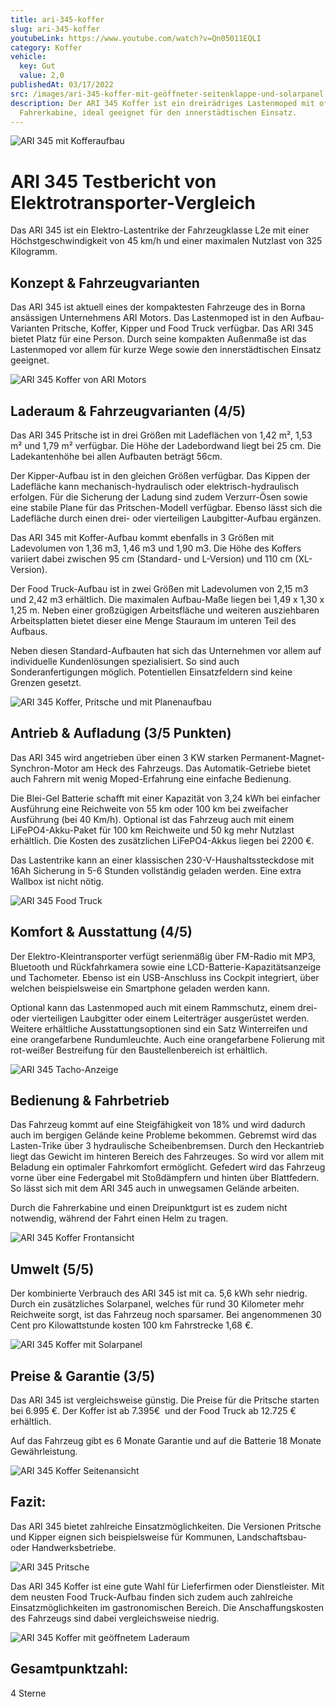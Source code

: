 ```yaml
---
title: ari-345-koffer
slug: ari-345-koffer
youtubeLink: https://www.youtube.com/watch?v=Qn05011EQLI
category: Koffer
vehicle:
  key: Gut
  value: 2,0
publishedAt: 03/17/2022
src: /images/ari-345-koffer-mit-geöffneter-seitenklappe-und-solarpanel.jpg
description: Der ARI 345 Koffer ist ein dreirädriges Lastenmoped mit offener
  Fahrerkabine, ideal geeignet für den innerstädtischen Einsatz.
---
```

![ARI 345 mit Kofferaufbau](/images/dsc_0071.png "ARI 345 mit Kofferaufbau ")

# ARI 345 Testbericht von Elektrotransporter-Vergleich

Das ARI 345 ist ein Elektro-Lastentrike der Fahrzeugklasse L2e mit einer Höchstgeschwindigkeit von 45 km/h und einer maximalen Nutzlast von 325 Kilogramm.

## Konzept & Fahrzeugvarianten

Das ARI 345 ist aktuell eines der kompaktesten Fahrzeuge des in Borna ansässigen Unternehmens ARI Motors. Das Lastenmoped ist in den Aufbau-Varianten Pritsche, Koffer, Kipper und Food Truck verfügbar. Das ARI 345 bietet Platz für eine Person. Durch seine kompakten Außenmaße ist das Lastenmoped vor allem für kurze Wege sowie den innerstädtischen Einsatz geeignet. 

![ARI 345 Koffer von ARI Motors](/images/ari-345-koffer-mit-geöffneter-seitenklappe-und-solarpanel.jpg "ARI 345 Koffer von ARI Motors")

## Laderaum & Fahrzeugvarianten (4/5)

Das ARI 345 Pritsche ist in drei Größen mit Ladeflächen von 1,42 m², 1,53 m² und 1,79 m² verfügbar. Die Höhe der Ladebordwand liegt bei 25 cm. Die Ladekantenhöhe bei allen Aufbauten beträgt 56cm. 

Der Kipper-Aufbau ist in den gleichen Größen verfügbar. Das Kippen der Ladefläche kann mechanisch-hydraulisch oder elektrisch-hydraulisch erfolgen. Für die Sicherung der Ladung sind zudem Verzurr-Ösen sowie eine stabile Plane für das Pritschen-Modell verfügbar. Ebenso lässt sich die Ladefläche durch einen drei- oder vierteiligen Laubgitter-Aufbau ergänzen. 

Das ARI 345 mit Koffer-Aufbau kommt ebenfalls in 3 Größen mit Ladevolumen von 1,36 m3, 1,46 m3 und 1,90 m3. Die Höhe des Koffers variiert dabei zwischen 95 cm (Standard- und L-Version) und 110 cm (XL-Version).  

Der Food Truck-Aufbau ist in zwei Größen mit Ladevolumen von 2,15 m3 und 2,42 m3 erhältlich. Die maximalen Aufbau-Maße liegen bei 1,49 x 1,30 x 1,25 m. Neben einer großzügigen Arbeitsfläche und weiteren ausziehbaren Arbeitsplatten bietet dieser eine Menge Stauraum im unteren Teil des Aufbaus. 

Neben diesen Standard-Aufbauten hat sich das Unternehmen vor allem auf individuelle Kundenlösungen spezialisiert. So sind auch Sonderanfertigungen möglich. Potentiellen Einsatzfeldern sind keine Grenzen gesetzt. 

![ARI 345 Koffer, Pritsche und mit Planenaufbau](/images/ari-345-fahrzeugvarianten.jpg "ARI 345 Koffer, Pritsche und mit Planenaufbau")

## Antrieb & Aufladung (3/5 Punkten)

Das ARI 345 wird angetrieben über einen 3 KW starken Permanent-Magnet-Synchron-Motor am Heck des Fahrzeugs. Das Automatik-Getriebe bietet auch Fahrern mit wenig Moped-Erfahrung eine einfache Bedienung.

Die Blei-Gel Batterie schafft mit einer Kapazität von 3,24 kWh bei einfacher Ausführung eine Reichweite von 55 km oder 100 km bei zweifacher Ausführung (bei 40 Km/h). Optional ist das Fahrzeug auch mit einem LiFePO4-Akku-Paket für 100 km Reichweite und 50 kg mehr Nutzlast erhältlich. Die Kosten des zusätzlichen LiFePO4-Akkus liegen bei 2200 €.

Das Lastentrike kann an einer klassischen 230-V-Haushaltssteckdose mit 16Ah Sicherung in 5-6 Stunden vollständig geladen werden. Eine extra Wallbox ist nicht nötig. 

![ARI 345 Food Truck](/images/ari_345_food_truck_l_.png "ARI 345 Food Truck")

## Komfort & Ausstattung (4/5)

Der Elektro-Kleintransporter verfügt serienmäßig über FM-Radio mit MP3, Bluetooth und Rückfahrkamera sowie eine LCD-Batterie-Kapazitätsanzeige und Tachometer. Ebenso ist ein USB-Anschluss ins Cockpit integriert, über welchen beispielsweise ein Smartphone geladen werden kann. 

Optional kann das Lastenmoped auch mit einem Rammschutz, einem drei- oder vierteiligen Laubgitter oder einem Leiterträger ausgerüstet werden. Weitere erhältliche Ausstattungsoptionen sind ein Satz Winterreifen und eine orangefarbene Rundumleuchte. Auch eine orangefarbene Folierung mit rot-weißer Bestreifung für den Baustellenbereich ist erhältlich. 

![ARI 345 Tacho-Anzeige](/images/ari-345-tacho-anzeige.jpg "ARI 345 Tacho-Anzeige")

## Bedienung & Fahrbetrieb 

Das Fahrzeug kommt auf eine Steigfähigkeit von 18% und wird dadurch auch im bergigen Gelände keine Probleme bekommen. Gebremst wird das Lasten-Trike über 3 hydraulische Scheibenbremsen. Durch den Heckantrieb liegt das Gewicht im hinteren Bereich des Fahrzeuges. So wird vor allem mit Beladung ein optimaler Fahrkomfort ermöglicht. Gefedert wird das Fahrzeug vorne über eine Federgabel mit Stoßdämpfern und hinten über Blattfedern. So lässt sich mit dem ARI 345 auch in unwegsamen Gelände arbeiten.

Durch die Fahrerkabine und einen Dreipunktgurt ist es zudem nicht notwendig, während der Fahrt einen Helm zu tragen.  

![ARI 345 Koffer Frontansicht](/images/ari-345-lastentrike-koffer-front.jpg "ARI 345 Koffer Frontansicht")

## Umwelt (5/5)

Der kombinierte Verbrauch des ARI 345 ist mit ca. 5,6 kWh sehr niedrig. Durch ein zusätzliches Solarpanel, welches für rund 30 Kilometer mehr Reichweite sorgt, ist das Fahrzeug noch sparsamer. Bei angenommenen 30 Cent pro Kilowattstunde kosten 100 km Fahrstrecke 1,68 €. 

![ARI 345 Koffer mit Solarpanel](/images/ari-345-koffer-mit-solarpanel-nahansicht.jpg "ARI 345 Koffer mit Solarpanel")

## Preise & Garantie (3/5)

Das ARI 345 ist vergleichsweise günstig. Die Preise für die Pritsche starten bei 6.995 €. Der Koffer ist ab 7.395€  und der Food Truck ab 12.725 € erhältlich. 

Auf das Fahrzeug gibt es 6 Monate Garantie und auf die Batterie 18 Monate Gewährleistung.

![ARI 345 Koffer Seitenansicht](/images/whatsapp-image-2021-07-ari_345-koffer.jpeg "ARI 345 Koffer Seitenansicht")

## Fazit:

Das ARI 345 bietet zahlreiche Einsatzmöglichkeiten. Die Versionen Pritsche und Kipper eignen sich beispielsweise für Kommunen, Landschaftsbau- oder Handwerksbetriebe. 

![ARI 345 Pritsche](/images/345-front-1-.jpg "ARI 345 Pritsche")

Das ARI 345 Koffer ist eine gute Wahl für Lieferfirmen oder Dienstleister. Mit dem neusten Food Truck-Aufbau finden sich zudem auch zahlreiche Einsatzmöglichkeiten im gastronomischen Bereich. Die Anschaffungskosten des Fahrzeugs sind dabei vergleichsweise niedrig.

![ARI 345 Koffer mit geöffnetem Laderaum](/images/ari-345-koffer-mit-geöffnetem-laderaum.jpg "ARI 345 Koffer mit geöffnetem Laderaum")

## Gesamtpunktzahl:

4 Sterne